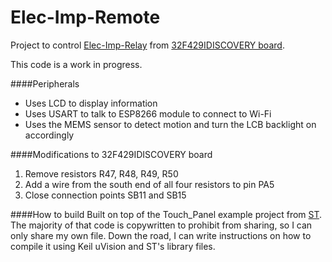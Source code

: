 # Elec-Imp-Remote
Project to control [Elec-Imp-Relay](https://github.com/dwaq/Elec-Imp-Relay) from [32F429IDISCOVERY board](http://www.st.com/web/catalog/tools/FM116/SC959/SS1532/LN1848/PF259090).

This code is a work in progress.

####Peripherals
* Uses LCD to display information
* Uses USART to talk to ESP8266 module to connect to Wi-Fi
* Uses the MEMS sensor to detect motion and turn the LCB backlight on accordingly

####Modifications to 32F429IDISCOVERY board
1. Remove resistors R47, R48, R49, R50
2. Add a wire from the south end of all four resistors to pin PA5
3. Close connection points SB11 and SB15 

####How to build
Built on top of the Touch_Panel example project from [ST](http://www.st.com/web/en/catalog/tools/PF259429). The majority of that code is copywritten to prohibit from sharing, so I can only share my own file. Down the road, I can write instructions on how to compile it using Keil uVision and ST's library files.
